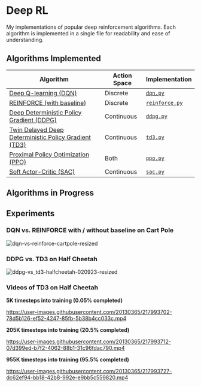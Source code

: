 # Deep RL
My implementations of popular deep reinforcement algorithms. Each algorithm is implemented in a single file for readability and ease of understanding.

## Algorithms Implemented
| Algorithm                                                                                          | Action Space | Implementation                                                                           |
|----------------------------------------------------------------------------------------------------|--------------|------------------------------------------------------------------------------------------|
| [Deep Q-learning (DQN)](https://arxiv.org/pdf/1312.5602.pdf)                                       | Discrete     | [`dqn.py`](https://github.com/andrewsingh/deep-rl/blob/main/algorithms/dqn.py)             |
| [REINFORCE (with baseline)](https://people.cs.umass.edu/~barto/courses/cs687/williams92simple.pdf) | Discrete     | [`reinforce.py`](https://github.com/andrewsingh/deep-rl/blob/main/algorithms/reinforce.py) |
| [Deep Deterministic Policy Gradient (DDPG)](https://arxiv.org/pdf/1509.02971.pdf)                  | Continuous   | [`ddpg.py`](https://github.com/andrewsingh/deep-rl/blob/main/algorithms/ddpg.py)           |
| [Twin Delayed Deep Deterministic Policy Gradient (TD3)](https://arxiv.org/pdf/1802.09477.pdf)      | Continuous   | [`td3.py`](https://github.com/andrewsingh/deep-rl/blob/main/algorithms/td3.py)             |
| [Proximal Policy Optimization (PPO)](https://arxiv.org/pdf/1707.06347)      | Both   | [`ppo.py`](https://github.com/andrewsingh/deep-rl/blob/main/algorithms/ppo.py)             |
| [Soft Actor-Critic (SAC)](https://arxiv.org/pdf/1812.05905)      | Continuous   | [`sac.py`](https://github.com/andrewsingh/deep-rl/blob/main/algorithms/sac.py)             |


## Algorithms in Progress

## Experiments
### DQN vs. REINFORCE with / without baseline on Cart Pole
![dqn-vs-reinforce-cartpole-resized](https://user-images.githubusercontent.com/20130365/216112242-36c6be1e-ca60-45cc-802f-b9640b89c885.png)


### DDPG vs. TD3 on Half Cheetah
![ddpg-vs_td3-halfcheetah-020923-resized](https://user-images.githubusercontent.com/20130365/217992777-e561fcbb-828f-4783-96f6-7389a20e964f.png)


### Videos of TD3 on Half Cheetah

**5K timesteps into training (0.05% completed)**

https://user-images.githubusercontent.com/20130365/217993702-78d5b126-ef52-4247-85fb-5b38b4cc033c.mp4


**205K timesteps into training (20.5% completed)**

https://user-images.githubusercontent.com/20130365/217993712-07d399ed-b7f2-4062-88b1-31c96fdac790.mp4


**955K timesteps into training (95.5% completed)**

https://user-images.githubusercontent.com/20130365/217993727-dc62ef94-bb18-42b8-992e-e9bb5c559820.mp4


